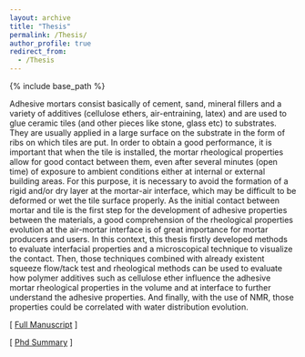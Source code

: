 ```yaml
---
layout: archive
title: "Thesis"
permalink: /Thesis/
author_profile: true
redirect_from:
  - /Thesis
---
```


{% include base_path %}

Adhesive mortars consist basically of cement, sand, mineral fillers and a variety of additives (cellulose ethers, air-entraining, latex) and are used to glue ceramic tiles (and other pieces like stone, glass etc) to substrates. They are usually applied in a large surface on the substrate in the form of ribs on which tiles are put. In order to obtain a good performance, it is important that when the tile is installed, the mortar rheological properties allow for good contact between them, even after several minutes (open time) of exposure to ambient conditions either at internal or external building areas. For this purpose, it is necessary to avoid the formation of a rigid and/or dry layer at the mortar-air interface, which may be difficult to be deformed or wet the tile surface properly. As the initial contact between mortar and tile is the first step for the development of adhesive properties between the materials, a good comprehension of the rheological properties evolution at the air-mortar interface is of great importance for mortar producers and users. In this context, this thesis firstly developed methods to evaluate interfacial properties and a microscopical technique to visualize the contact. Then, those techniques combined with already existent squeeze flow/tack test and rheological methods can be used to evaluate how polymer additives such as cellulose ether influence the adhesive mortar rheological properties in the volume and at interface to further understand the adhesive properties. And finally, with the use of NMR, those properties could be correlated with water distribution evolution.

[ [Full Manuscript](https://tel.archives-ouvertes.fr/tel-01990594) ]

[ [Phd Summary](http://fujii-yamagata.com/files/ResearchSummary.pdf) ]




  
  
